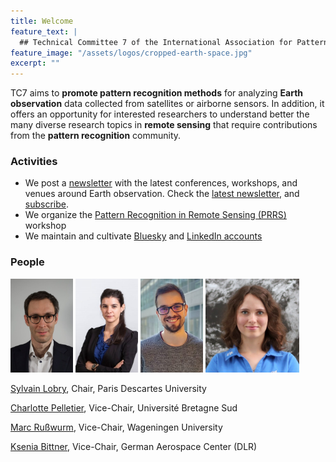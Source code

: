 ```yaml
---
title: Welcome
feature_text: |
  ## Technical Committee 7 of the International Association for Pattern Recognition
feature_image: "/assets/logos/cropped-earth-space.jpg"
excerpt: ""
---
```


TC7 aims to **promote pattern recognition methods** for analyzing **Earth observation** data collected from satellites or airborne sensors. In addition, it offers an opportunity for interested researchers to understand better the many diverse research topics in **remote sensing** that require contributions from the **pattern recognition** community.

### Activities

* We post a [newsletter](https://iapr-tc7.ipb.uni-bonn.de/newsletter/) with the latest conferences, workshops, and venues around Earth observation. Check the [latest newsletter](/newsletter), and [subscribe](https://uni-bonn.us6.list-manage.com/subscribe?u=50f17e0dc95df7450670f93c4&id=4d1d0465fd).
* We organize the [Pattern Recognition in Remote Sensing (PRRS)](prrs2024/) workshop
* We maintain and cultivate [Bluesky](https://bsky.app/profile/iaprtc7.bsky.social) and [LinkedIn accounts](https://www.linkedin.com/company/94250469/admin/feed/posts/)

### People

<img width="100px" src="/assets/lobry.jpg"> <img width="100px" src="/assets/pelletier.jpg"> <img width="100px" src="/assets/russwurm.jpg"> <img width="150px" src="/assets/ksenia_bittner.jpeg"> <!-- <img width="100px" src="/assets/roscher.jpg"> -->

<!-- [Ribana Roscher](https://www.fz-juelich.de/profile/roscher_r), Chair, Jülich Research Center & Uni Bonn -->
[Sylvain Lobry](https://www.sylvainlobry.com/), Chair, Paris Descartes University

[Charlotte Pelletier](https://sites.google.com/site/charpelletier/home), Vice-Chair, Université Bretagne Sud

[Marc Rußwurm](https://www.marcrusswurm.com/), Vice-Chair,  Wageningen University

[Ksenia Bittner](https://www.linkedin.com/in/dr-rer-nat-ksenia-bittner-409177a1/?originalSubdomain=de), Vice-Chair,  German Aerospace Center (DLR)
